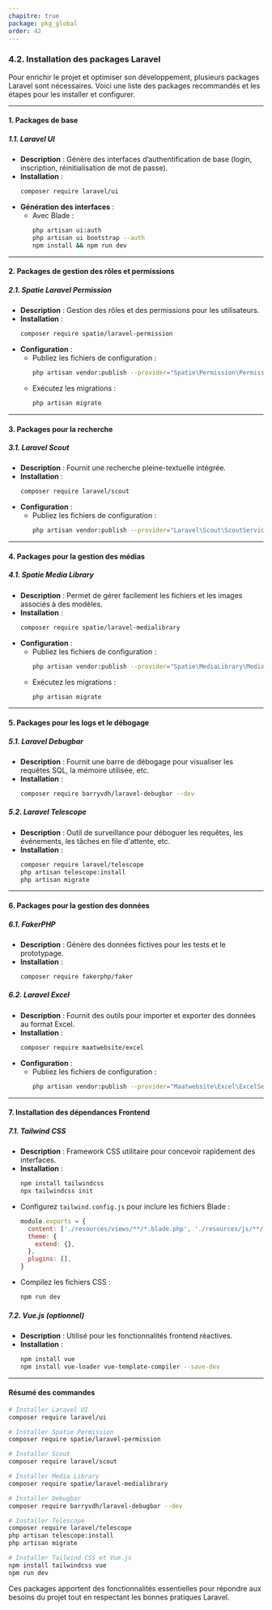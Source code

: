 ```yaml
---
chapitre: true
package: pkg_global
order: 42
---
```


### **4.2. Installation des packages Laravel**

Pour enrichir le projet et optimiser son développement, plusieurs packages Laravel sont nécessaires. Voici une liste des packages recommandés et les étapes pour les installer et configurer.

---

#### **1. Packages de base**

##### **1.1. Laravel UI**
- **Description** : Génère des interfaces d’authentification de base (login, inscription, réinitialisation de mot de passe).  
- **Installation** :
  ```bash
  composer require laravel/ui
  ```
- **Génération des interfaces** :
  - Avec Blade :
    ```bash
    php artisan ui:auth
    php artisan ui bootstrap --auth
    npm install && npm run dev
    ```

---

#### **2. Packages de gestion des rôles et permissions**

##### **2.1. Spatie Laravel Permission**
- **Description** : Gestion des rôles et des permissions pour les utilisateurs.  
- **Installation** :
  ```bash
  composer require spatie/laravel-permission
  ```
- **Configuration** :
  - Publiez les fichiers de configuration :
    ```bash
    php artisan vendor:publish --provider="Spatie\Permission\PermissionServiceProvider"
    ```
  - Exécutez les migrations :
    ```bash
    php artisan migrate
    ```

---

#### **3. Packages pour la recherche**

##### **3.1. Laravel Scout**
- **Description** : Fournit une recherche pleine-textuelle intégrée.  
- **Installation** :
  ```bash
  composer require laravel/scout
  ```
- **Configuration** :
  - Publiez les fichiers de configuration :
    ```bash
    php artisan vendor:publish --provider="Laravel\Scout\ScoutServiceProvider"
    ```

---

#### **4. Packages pour la gestion des médias**

##### **4.1. Spatie Media Library**
- **Description** : Permet de gérer facilement les fichiers et les images associés à des modèles.  
- **Installation** :
  ```bash
  composer require spatie/laravel-medialibrary
  ```
- **Configuration** :
  - Publiez les fichiers de configuration :
    ```bash
    php artisan vendor:publish --provider="Spatie\MediaLibrary\MediaLibraryServiceProvider"
    ```
  - Exécutez les migrations :
    ```bash
    php artisan migrate
    ```

---

#### **5. Packages pour les logs et le débogage**

##### **5.1. Laravel Debugbar**
- **Description** : Fournit une barre de débogage pour visualiser les requêtes SQL, la mémoire utilisée, etc.  
- **Installation** :
  ```bash
  composer require barryvdh/laravel-debugbar --dev
  ```

##### **5.2. Laravel Telescope**
- **Description** : Outil de surveillance pour déboguer les requêtes, les événements, les tâches en file d'attente, etc.  
- **Installation** :
  ```bash
  composer require laravel/telescope
  php artisan telescope:install
  php artisan migrate
  ```

---

#### **6. Packages pour la gestion des données**

##### **6.1. FakerPHP**
- **Description** : Génère des données fictives pour les tests et le prototypage.  
- **Installation** :
  ```bash
  composer require fakerphp/faker
  ```

##### **6.2. Laravel Excel**
- **Description** : Fournit des outils pour importer et exporter des données au format Excel.  
- **Installation** :
  ```bash
  composer require maatwebsite/excel
  ```
- **Configuration** :
  - Publiez les fichiers de configuration :
    ```bash
    php artisan vendor:publish --provider="Maatwebsite\Excel\ExcelServiceProvider"
    ```

---

#### **7. Installation des dépendances Frontend**

##### **7.1. Tailwind CSS**
- **Description** : Framework CSS utilitaire pour concevoir rapidement des interfaces.  
- **Installation** :
  ```bash
  npm install tailwindcss
  npx tailwindcss init
  ```
- Configurez `tailwind.config.js` pour inclure les fichiers Blade :
  ```javascript
  module.exports = {
    content: ['./resources/views/**/*.blade.php', './resources/js/**/*.js'],
    theme: {
      extend: {},
    },
    plugins: [],
  }
  ```
- Compilez les fichiers CSS :
  ```bash
  npm run dev
  ```

##### **7.2. Vue.js (optionnel)**
- **Description** : Utilisé pour les fonctionnalités frontend réactives.  
- **Installation** :
  ```bash
  npm install vue
  npm install vue-loader vue-template-compiler --save-dev
  ```

---

#### **Résumé des commandes**

```bash
# Installer Laravel UI
composer require laravel/ui

# Installer Spatie Permission
composer require spatie/laravel-permission

# Installer Scout
composer require laravel/scout

# Installer Media Library
composer require spatie/laravel-medialibrary

# Installer Debugbar
composer require barryvdh/laravel-debugbar --dev

# Installer Telescope
composer require laravel/telescope
php artisan telescope:install
php artisan migrate

# Installer Tailwind CSS et Vue.js
npm install tailwindcss vue
npm run dev
```

Ces packages apportent des fonctionnalités essentielles pour répondre aux besoins du projet tout en respectant les bonnes pratiques Laravel.